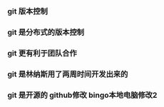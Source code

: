 ﻿### git 版本控制

### git 是分布式的版本控制

### git 更有利于团队合作

### git 是林纳斯用了两周时间开发出来的

### git 是开源的 github修改 bingo本地电脑修改2
